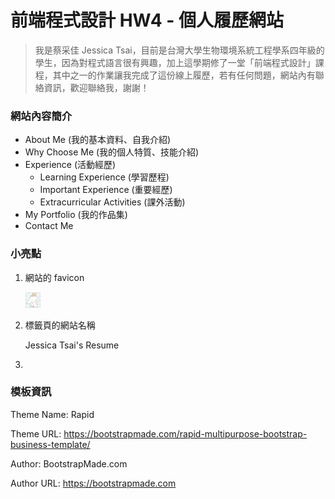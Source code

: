 # 前端程式設計 HW4 - 個人履歷網站
>我是蔡采佳 Jessica Tsai，目前是台灣大學生物環境系統工程學系四年級的學生，因為對程式語言很有興趣，加上這學期修了一堂「前端程式設計」課程，其中之一的作業讓我完成了這份線上履歷，若有任何問題，網站內有聯絡資訊，歡迎聯絡我，謝謝！
### 網站內容簡介
- About Me (我的基本資料、自我介紹)
- Why Choose Me (我的個人特質、技能介紹)
- Experience (活動經歷)
  - Learning Experience (學習歷程)
  - Important Experience (重要經歷)
  - Extracurricular Activities (課外活動)
- My Portfolio (我的作品集)
- Contact Me

### 小亮點
1. 網站的 favicon

    ![大耳狗 favicon](/img/favicon.jpg '網站 favicon')
2. 標籤頁的網站名稱

    Jessica Tsai's Resume
3. 

### 模板資訊
Theme Name: Rapid

Theme URL: https://bootstrapmade.com/rapid-multipurpose-bootstrap-business-template/

Author: BootstrapMade.com

Author URL: https://bootstrapmade.com
